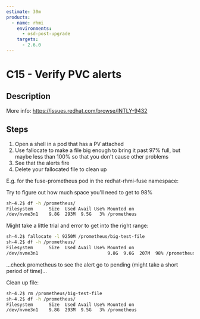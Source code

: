 ```yaml
---
estimate: 30m
products:
  - name: rhmi
    environments:
      - osd-post-upgrade
    targets:
      - 2.6.0
---
```


# C15 - Verify PVC alerts

## Description

More info: <https://issues.redhat.com/browse/INTLY-9432>

## Steps

1. Open a shell in a pod that has a PV attached
2. Use fallocate to make a file big enough to bring it past 97% full, but maybe less than 100% so that you don't cause other problems
3. See that the alerts fire
4. Delete your fallocated file to clean up

E.g. for the fuse-prometheus pod in the redhat-rhmi-fuse namespace:

Try to figure out how much space you'll need to get to 98%

```bash
sh-4.2$ df -h /prometheus/
Filesystem      Size  Used Avail Use% Mounted on
/dev/nvme3n1    9.8G  293M  9.5G   3% /prometheus
```

Might take a little trial and error to get into the right range:

```bash
sh-4.2$ fallocate -l 9250M /prometheus/big-test-file
sh-4.2$ df -h /prometheus/
Filesystem      Size  Used Avail Use% Mounted on
/dev/nvme3n1                          9.8G  9.6G  207M  98% /prometheus
```

...check prometheus to see the alert go to pending (might take a short period of time)...

Clean up file:

```bash
sh-4.2$ rm /prometheus/big-test-file
sh-4.2$ df -h /prometheus/
Filesystem      Size  Used Avail Use% Mounted on
/dev/nvme3n1    9.8G  293M  9.5G   3% /prometheus
```
